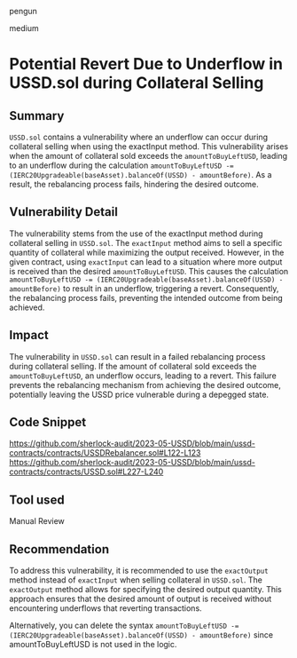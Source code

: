 pengun

medium

# Potential Revert Due to Underflow in USSD.sol during Collateral Selling

## Summary
`USSD.sol` contains a vulnerability where an underflow can occur during collateral selling when using the exactInput method. This vulnerability arises when the amount of collateral sold exceeds the `amountToBuyLeftUSD`, leading to an underflow during the calculation `amountToBuyLeftUSD -= (IERC20Upgradeable(baseAsset).balanceOf(USSD) - amountBefore)`. As a result, the rebalancing process fails, hindering the desired outcome.

## Vulnerability Detail
The vulnerability stems from the use of the exactInput method during collateral selling in `USSD.sol`. The `exactInput` method aims to sell a specific quantity of collateral while maximizing the output received. However, in the given contract, using `exactInput` can lead to a situation where more output is received than the desired `amountToBuyLeftUSD`. This causes the calculation `amountToBuyLeftUSD -= (IERC20Upgradeable(baseAsset).balanceOf(USSD) - amountBefore)` to result in an underflow, triggering a revert. Consequently, the rebalancing process fails, preventing the intended outcome from being achieved.


## Impact
The vulnerability in `USSD.sol` can result in a failed rebalancing process during collateral selling. If the amount of collateral sold exceeds the `amountToBuyLeftUSD`, an underflow occurs, leading to a revert. This failure prevents the rebalancing mechanism from achieving the desired outcome, potentially leaving the USSD price vulnerable during a depegged state.

## Code Snippet
https://github.com/sherlock-audit/2023-05-USSD/blob/main/ussd-contracts/contracts/USSDRebalancer.sol#L122-L123
https://github.com/sherlock-audit/2023-05-USSD/blob/main/ussd-contracts/contracts/USSD.sol#L227-L240
## Tool used

Manual Review

## Recommendation
To address this vulnerability, it is recommended to use the `exactOutput` method instead of `exactInput` when selling collateral in `USSD.sol`. The `exactOutput` method allows for specifying the desired output quantity. This approach ensures that the desired amount of output is received without encountering underflows that reverting transactions.

Alternatively, you can delete the syntax `amountToBuyLeftUSD -= (IERC20Upgradeable(baseAsset).balanceOf(USSD) - amountBefore)` since amountToBuyLeftUSD is not used in the logic.